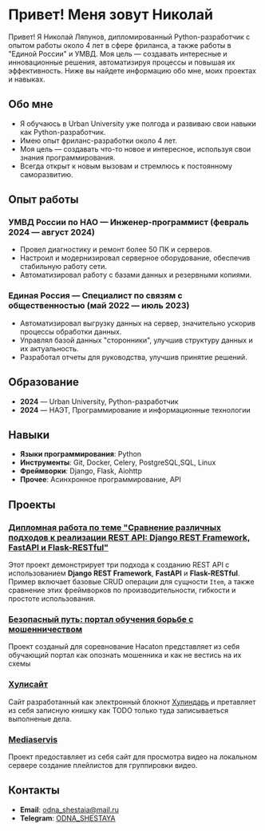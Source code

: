 #  Привет! Меня зовут Николай 

Привет! Я Николай Ляпунов, дипломированный Python-разработчик с опытом работы около 4 лет в сфере фриланса, а также работы в "Единой России" и УМВД. Моя цель — создавать интересные и инновационные решения, автоматизируя процессы и повышая их эффективность. Ниже вы найдете информацию обо мне, моих проектах и навыках.

## Обо мне

- Я обучаюсь в Urban University уже полгода и развиваю свои навыки как Python-разработчик.
- Имею опыт фриланс-разработки около 4 лет.
- Моя цель — создавать что-то новое и интересное, используя свои знания программирования.
- Всегда открыт к новым вызовам и стремлюсь к постоянному саморазвитию.

## Опыт работы

### УМВД России по НАО — Инженер-программист (февраль 2024 — август 2024)
- Провел диагностику и ремонт более 50 ПК и серверов.
- Настроил и модернизировал серверное оборудование, обеспечив стабильную работу сети.
- Автоматизировал работу с базами данных и резервными копиями.

### Единая Россия — Специалист по связям с общественностью (май 2022 — июль 2023)
- Автоматизировал выгрузку данных на сервер, значительно ускорив процессы обработки данных.
- Управлял базой данных "сторонники", улучшив структуру данных и их актуальность.
- Разработал отчеты для руководства, улучшив принятие решений.

## Образование

- **2024** — Urban University, Python-разработчик
- **2024** — НАЭТ, Программирование и информационные технологии

## Навыки

- **Языки программирования**: Python
- **Инструменты**: Git, Docker, Celery, PostgreSQL,SQL, Linux
- **Фреймворки**: Django, Flask, Aiohttp
- **Прочее**: Асинхронное программирование, API

## Проекты

### [Дипломная работа по теме "Сравнение различных подходов к реализации REST API: Django REST Framework, FastAPI и Flask-RESTful"](https://github.com/odnashestaia/diplom)
Этот проект демонстрирует три подхода к созданию REST API с использованием **Django REST Framework**, **FastAPI** и **Flask-RESTful**. Пример включает базовые CRUD операции для сущности `Item`, а также сравнение этих фреймворков по производительности, гибкости и простоте использования.

### [Безопасный путь: портал обучения борьбе с мошенничеством](https://github.com/odnashestaia/hacaton_dev)
Проект созданый для соревнование Hacaton представляет из себя обучающий портал как опознать мошенника и как не вестись на их схемы

### [Хулисайт](https://github.com/odnashestaia/hulisite)
Сайт разработанный как электронный блокнот [Хулиндарь](https://www.chitai-gorod.ru/product/hulendar-provokator-velikih-sversheniy-2921315) и претавляет из себя записную книшку как TODO только туда записываеться выполненые дела.

### [Mediaservis](https://github.com/odnashestaia/mediaservis)
Проект предоставляет из себя сайт для просмотра видео на локальном сервере создание плейлистов для группировки видео.

## Контакты

- **Email**: [odna_shestaia@mail.ru](mailto:odna_shestaia@mail.ru)
- **Telegram**: [ODNA_SHESTAYA](https://t.me/ODNA_SHESTAYA)



<!--
**odnashestaia/odnashestaia** is a ✨ _special_ ✨ repository because its `README.md` (this file) appears on your GitHub profile.

Here are some ideas to get you started:

- 🔭 I’m currently working on ...
- 🌱 I’m currently learning ...
- 👯 I’m looking to collaborate on ...
- 🤔 I’m looking for help with ...
- 💬 Ask me about ...
- 📫 How to reach me: ...
- 😄 Pronouns: ...
- ⚡ Fun fact: ...
-->
